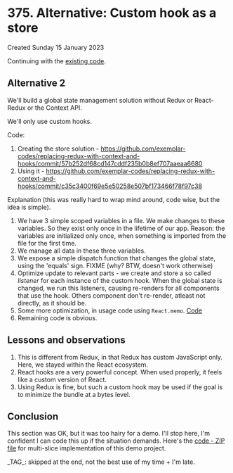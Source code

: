 # 375. Alternative: Custom hook as a store
Created Sunday 15 January 2023

Continuing with the [existing code](https://github.com/exemplar-codes/replacing-redux-with-context-and-hooks/tree/441b9578f944293c8adf11d4d508ca135a6a8d4a
).

## Alternative 2
We'll build a global state management solution without Redux or React-Redux or the Context API.

We'll only use custom hooks.

Code:
1. Creating the store solution - https://github.com/exemplar-codes/replacing-redux-with-context-and-hooks/commit/57b252df68cd147cddf235b0b8ef707aaeaa6680
2. Using it - https://github.com/exemplar-codes/replacing-redux-with-context-and-hooks/commit/c35c3400f69e5e50258e507bf173466f78f97c38

Explanation (this was really hard to wrap mind around, code wise, but the idea is simple).
1. We have 3 simple scoped variables in a file. We make changes to these variables. So they exist only once in the lifetime of our app. Reason: the variables are initialized only once, when something is imported from the file for the first time.
2. We manage all data in these three variables.
3. We expose a simple dispatch function that changes the global state, using the 'equals' sign. FIXME (why? BTW, doesn't work otherwise)
4. Optimize update to relevant parts - we create and store a so called _listener_ for each instance of the custom hook. When the global state is changed, we run this listeners, causing re-renders for all components that use the hook. Others component don't re-render, atleast not directly, as it should be.
5. Some more optimization, in usage code using `React.memo`. [Code](https://github.com/exemplar-codes/replacing-redux-with-context-and-hooks/commit/c1c0daf3d6f1738ff7ae55380a1eb711ee92f00b)
6. Remaining code is obvious.

## Lessons and observations
1. This is different from Redux, in that Redux has custom JavaScript only. Here, we stayed within the React ecosystem.
2. React hooks are a very powerful concept. When used properly, it feels like a custom version of React.
3. Using Redux is fine, but such a custom hook may be used if the goal is to minimize the bundle at a bytes level.


## Conclusion
This section was OK, but it was too hairy for a demo. I'll stop here, I'm confident I can code this up if the situation demands. Here's the [code - ZIP file](![](../../../../assets/replace-redux-06-bonus-multiple-slices.zip)) for multi-slice implementation of this demo project.

\_TAG_: skipped at the end, not the best use of my time + I'm late.